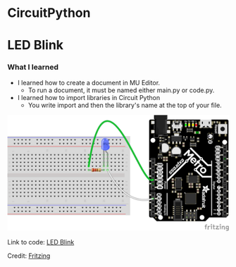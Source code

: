 # CircuitPython

# LED Blink

### What I learned
* I learned how to create a document in MU Editor.
  * To run a document, it must be named either main.py or code.py.
* I learned how to import libraries in Circuit Python
  * You write import and then the library's name at the top of your file.

<img src="Images/LED_Blink_Fritzing.png">

Link to code: [LED Blink](https://github.com/phalvor47/CircuitPython/blob/main/LED_Blink.py)

Credit: [Fritzing](https://learn.adafruit.com/circuitpython-digital-inputs-and-outputs/digital-outputs)
